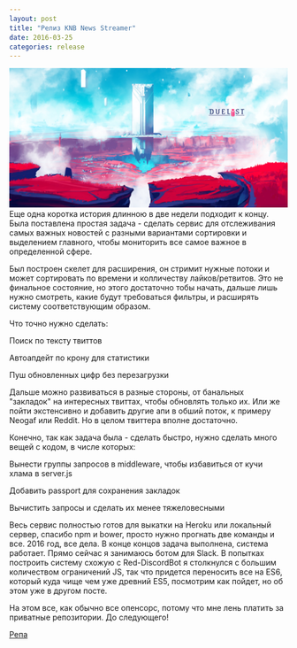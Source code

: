 ```yaml
---
layout: post
title: "Релиз KNB News Streamer"
date: 2016-03-25
categories: release
---
```

<img src="/images/fulls/08.jpg" class="fit image">
Еще одна коротка история длинною в две недели подходит к концу. Была поставлена простая задача - сделать сервис для отслеживания самых важных новостей с разными вариантами сортировки и выделением главного, чтобы мониторить все самое важное в определенной сфере.

Был построен скелет для расширения, он стримит нужные потоки и может сортировать по времени и колличеству лайков/ретвитов. Это не финальное состояние, но этого достаточно тобы начать, дальше лишь нужно смотреть, какие будут требоваться фильтры, и расширять систему соответствующим образом.

Что точно нужно сделать:

Поиск по тексту твиттов

Автоапдейт по крону для статистики

Пуш обновленных цифр без перезагрузки

Дальше можно развиваться в разные стороны, от банальных "закладок" на интересных твиттах, чтобы обновлять только их. Или же пойти экстенсивно и добавить другие апи в обший поток, к примеру Neogaf или Reddit. Но в целом твиттера вполне достаточно.

Конечно, так как задача была - сделать быстро, нужно сделать много вещей с кодом, в числе которых:

Вынести группы запросов в middleware, чтобы избавиться от кучи хлама в server.js

Добавить passport для сохранения закладок

Вычистить запросы и сделать их менее тяжеловесными

Весь сервис полностью готов для выкатки на Heroku или локальный сервер, спасибо npm и bower, просто нужно прогнать две команды и все. 2016 год, все дела. В конце концов задача выполнена, система работает. Прямо сейчас я занимаюсь ботом для Slack. В попытках построить систему схожую с Red-DiscordBot я столкнулся с большим количеством ограничений JS, так что придется переносить все на ES6, который куда чище чем уже древний ES5, посмотрим как пойдет, но об этом уже в другом посте.

На этом все, как обычно все опенсорс, потому что мне лень платить за приватные репозитории.
До следующего!

[Репа](https://github.com/orels1/knb-news-streamer)